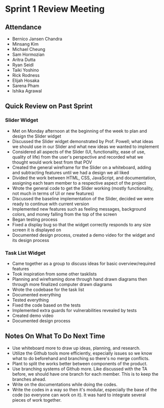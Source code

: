 # Sprint 1 Review Meeting

## Attendance
- Bernico Jansen Chandra
- Minsang Kim
- Michael Cheung
- Sam Hormozian
- Aritra Dutta
- Ryan Seidl
- Taiki Yoshino
- Rick Rodness
- Elijah Hosaka
- Sarena Pham
- Ishika Agrawal

## Quick Review on Past Sprint
### Slider Widget
- Met on Monday afternoon at the beginning of the week to plan and design the Slider widget
- Discussed the Slider widget demonstrated by Prof. Powell; what ideas we should use in our Slider and what new ideas we wanted to implement
- Considered all aspects of the Slider (UI, functionality, ease of use, quality of life) from the user's perspective and recorded what we thought would work best from that POV
- Created the general wireframe for the Slider on a whiteboard, adding and subtracting features until we had a design we all liked
- Divided the work between HTML, CSS, JavaScript, and documentation, assigning each team member to a respective aspect of the project
- Wrote the general code to get the Slider working (mostly functionality, not much in terms of UI or new features)
- Discussed the baseline implementation of the Slider, decided we were ready to continue with current version
- Implemented new features such as feeling messages, background colors, and money falling from the top of the screen
- Began testing process
- Fixed a display bug so that the widget correctly responds to any size screen it is displayed on
- Documented design process, created a demo video for the widget and its design process

### Task List Widget
- Came together as a group to discuss ideas for basic overview/required features
- Took inspiration from some other tasklists
- Planning and wireframing done through hand drawn diagrams then through more finalized computer drawn diagrams
- Wrote the codebase for the task list
- Documented everything
- Tested everything
- Fixed the code based on the tests
- Implemented extra guards for vulnerabilities revealed by tests
- Created demo video
- Documented design process

## Notes On What To Do Next Time
- Use whiteboard more to draw up ideas, planning, and research.
- Utilize the Github tools more efficiently, especially issues so we know what to do beforehand and branching so there's no merge conflicts.
- Plant to split the works better between components of the product.
- Use branching systems of Github more. Like discussed with the TA before, we should have one branch for each member. This is to keep the branches ahead.
- Write on the documentations while doing the codes.
- Write the codes in a way so then it's modular, especially the base of the code (so everyone can work on it). It was hard to integrate several pieces of work together.
